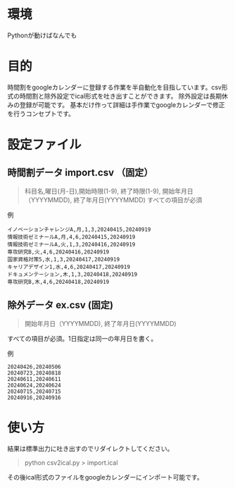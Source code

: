 # 環境
Pythonが動けばなんでも

# 目的
時間割をgoogleカレンダーに登録する作業を半自動化を目指しています。csv形式の時間割と除外設定でical形式を吐き出すことができます。
除外設定は長期休みの登録が可能です。
基本だけ作って詳細は手作業でgoogleカレンダーで修正を行うコンセプトです。

# 設定ファイル
## 時間割データ import.csv （固定）
>科目名,曜日(月-日),開始時限(1-9), 終了時限(1-9), 開始年月日（YYYYMMDD), 終了年月日(YYYYMMDD)
すべての項目が必須

例
```
イノベーションチャレンジA,月,1,3,20240415,20240919
情報技術ゼミナールA,月,4,6,20240415,20240919
情報技術ゼミナールA,火,1,3,20240416,20240919
専攻研究B,火,4,6,20240416,20240919
国家資格対策5,水,1,3,20240417,20240919
キャリアデザイン1,水,4,6,20240417,20240919
ドキュメンテーション,木,1,3,20240418,20240919
専攻研究B,木,4,6,20240418,20240919
```

## 除外データ ex.csv (固定)
> 開始年月日（YYYYMMDD), 終了年月日(YYYYMMDD)

すべての項目が必須。1日指定は同一の年月日を書く。

例
```
20240426,20240506
20240723,20240818
20240611,20240611
20240624,20240624
20240715,20240715
20240916,20240916
```

# 使い方
結果は標準出力に吐き出すのでリダイレクトしてください。
> python csv2ical.py > import.ical

その後ical形式のファイルをgoogleカレンダーにインポート可能です。
